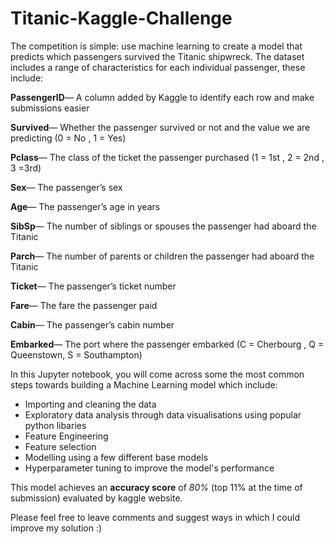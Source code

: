 # Titanic-Kaggle-Challenge
The competition is simple: use machine learning to create a model that predicts which passengers survived the Titanic shipwreck. The dataset includes a range of characteristics for each individual passenger, these include:


<b>PassengerID</b>— A column added by Kaggle to identify each row and make submissions easier

<b>Survived</b>— Whether the passenger survived or not and the value we are predicting (0 = No , 1 = Yes)

<b>Pclass</b>— The class of the ticket the passenger purchased (1 = 1st , 2 = 2nd , 3 =3rd)

<b>Sex</b>— The passenger’s sex

<b>Age</b>— The passenger’s age in years

<b>SibSp</b>— The number of siblings or spouses the passenger had aboard the Titanic

<b>Parch</b>— The number of parents or children the passenger had aboard the Titanic

<b>Ticket</b>— The passenger’s ticket number

<b>Fare</b>— The fare the passenger paid

<b>Cabin</b>— The passenger’s cabin number

<b>Embarked</b>— The port where the passenger embarked (C = Cherbourg , Q = Queenstown, S = Southampton)


In this Jupyter notebook, you will come across some the most common steps towards building a Machine Learning model which include:

* Importing and cleaning the data
* Exploratory data analysis through data visualisations using popular python libaries
* Feature Engineering
* Feature selection
* Modelling using a few different base models 
* Hyperparameter tuning to improve the model's performance  

This model achieves an <b>accuracy score</b> of *80%* (top 11% at the time of submission) evaluated by kaggle website. 


Please feel free to leave comments and suggest ways in which I could improve my solution :)   

